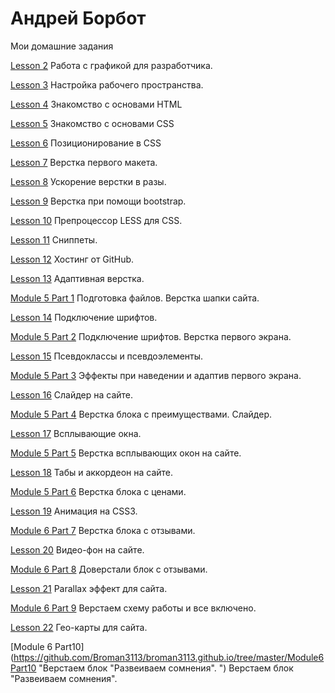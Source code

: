 # Андрей Борбот
Мои домашние задания

[Lesson 2](https://github.com/Broman3113/broman3113.github.io/tree/master/Lesson-2/ "Работа с графикой для разработчика.")  Работа с графикой для разработчика.

[Lesson 3](https://github.com/Broman3113/broman3113.github.io/tree/master/Lesson-3/ "Настройка рабочего пространства.
")  Настройка рабочего пространства.

[Lesson 4](https://github.com/Broman3113/broman3113.github.io/tree/master/Lesson-4/ "Знакомство с основами HTML
")  Знакомство с основами HTML

[Lesson 5](https://github.com/Broman3113/broman3113.github.io/tree/master/Lesson-5/ "Знакомство с основами CSS
")  Знакомство с основами CSS

[Lesson 6](https://github.com/Broman3113/broman3113.github.io/tree/master/Lesson-6/ "Позиционирование в CSS
")  Позиционирование в CSS

[Lesson 7](https://github.com/Broman3113/broman3113.github.io/tree/master/Lesson-7/ "Верстка первого макета.
")  Верстка первого макета.

[Lesson 8](https://github.com/Broman3113/broman3113.github.io/tree/master/Lesson-8/ "Ускорение верстки в разы.
")  Ускорение верстки в разы.

[Lesson 9](https://github.com/Broman3113/broman3113.github.io/tree/master/Lesson-9/ "Верстка при помощи bootstrap.
")  Верстка при помощи bootstrap.

[Lesson 10](https://github.com/Broman3113/broman3113.github.io/tree/master/Lesson-10/ "Препроцессор LESS для CSS.
") Препроцессор LESS для CSS.

[Lesson 11](https://github.com/Broman3113/broman3113.github.io/tree/master/Lesson-11/ "Сниппеты.
") Сниппеты.

[Lesson 12](https://github.com/Broman3113/broman3113.github.io/ "Хостинг от GitHub.
") Хостинг от GitHub.

[Lesson 13](https://github.com/Broman3113/broman3113.github.io/tree/master/Lesson-13 "Адаптивная верстка.
") Адаптивная верстка.

[Module 5 Part 1](https://github.com/Broman3113/broman3113.github.io/tree/master/Module5Part1 "Подготовка файлов. Верстка шапки сайта.
") Подготовка файлов. Верстка шапки сайта.

[Lesson 14](https://github.com/Broman3113/broman3113.github.io/tree/master/Lesson-14 "Подключение шрифтов.
") Подключение шрифтов.

[Module 5 Part 2](https://github.com/Broman3113/broman3113.github.io/tree/master/Module5Part2 "Подключение шрифтов. Верстка первого экрана.
") Подключение шрифтов. Верстка первого экрана.

[Lesson 15](https://github.com/Broman3113/broman3113.github.io/tree/master/Lesson-15 "Псевдоклассы и псевдоэлементы.
") Псевдоклассы и псевдоэлементы.

[Module 5 Part 3](https://github.com/Broman3113/broman3113.github.io/tree/master/Module5Part3 "Эффекты при наведении и адаптив первого экрана.
") Эффекты при наведении и адаптив первого экрана.

[Lesson 16](https://github.com/Broman3113/broman3113.github.io/tree/master/Lesson-16 "Слайдер на сайте.
") Слайдер на сайте.

[Module 5 Part 4](https://github.com/Broman3113/broman3113.github.io/tree/master/Module5Part4 "Верстка блока с преимуществами. Слайдер.
") Верстка блока с преимуществами. Слайдер.

[Lesson 17](https://github.com/Broman3113/broman3113.github.io/tree/master/Lesson-17 "Всплывающие окна.
") Всплывающие окна.

[Module 5 Part 5](https://github.com/Broman3113/broman3113.github.io/tree/master/Module5Part5 "Верстка всплывающих окон на сайте.
") Верстка всплывающих окон на сайте.

[Lesson 18](https://github.com/Broman3113/broman3113.github.io/tree/master/Lesson-18Col "Табы и аккордеон на сайте.
") Табы и аккордеон на сайте.

[Module 5 Part 6](https://github.com/Broman3113/broman3113.github.io/tree/master/Module5Part6 "Верстка блока с ценами.
") Верстка блока с ценами.

[Lesson 19](https://github.com/Broman3113/broman3113.github.io/tree/master/Lesson-19Col "Анимация на CSS3.
") Анимация на CSS3.

[Module 6 Part 7](https://github.com/Broman3113/broman3113.github.io/tree/master/Module6Part7 "Верстка блока с отзывами.
") Верстка блока с отзывами.

[Lesson 20](https://github.com/Broman3113/broman3113.github.io/tree/master/Lesson-20 "Видео-фон на сайте.
") Видео-фон на сайте.

[Module 6 Part 8](https://github.com/Broman3113/broman3113.github.io/tree/master/Module6Part8 "Доверстали блок с отзывами.
") Доверстали блок с отзывами.

[Lesson 21](https://github.com/Broman3113/broman3113.github.io/tree/master/Lesson-21 "Parallax эффект для сайта.
") Parallax эффект для сайта.

[Module 6 Part 9](https://github.com/Broman3113/broman3113.github.io/tree/master/Module6Part9 "Верстаем схему работы и все включено.
") Верстаем схему работы и все включено.

[Lesson 22](https://github.com/Broman3113/broman3113.github.io/tree/master/Lesson-22 "Гео-карты для сайта.
") Гео-карты для сайта.

[Module 6 Part10](https://github.com/Broman3113/broman3113.github.io/tree/master/Module6Part10 "Верстаем блок "Развеиваем сомнения".
") Верстаем блок "Развеиваем сомнения".
